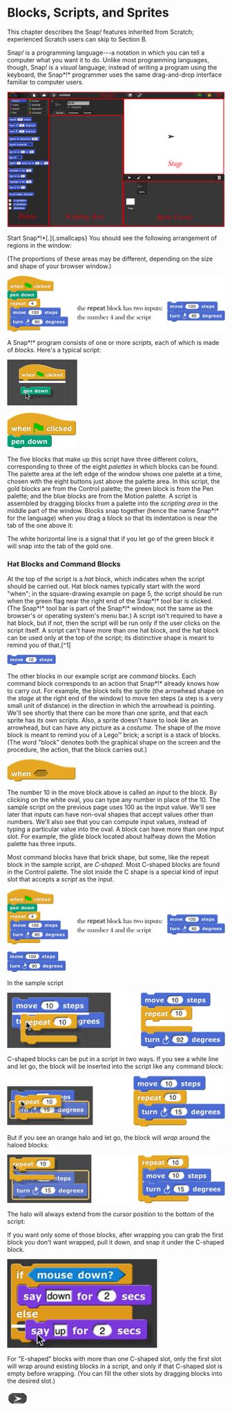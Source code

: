 # Blocks, Scripts, and Sprites

This chapter describes the Snap<em>!</em> features inherited from Scratch;
experienced Scratch users can skip to Section B.

Snap<em>!</em> is a programming language---a notation in which you can tell a
computer what you want it to do. Unlike most programming languages,
though, Snap<em>!</em> is a *visual* language; instead of writing a program
using the keyboard, the Snap*!* programmer uses the same drag-and-drop
interface familiar to computer users.

![](assets/images/image5.png)
<!--{width="415px" height="258px"} -->
Start Snap*!*[.]{.smallcaps} You should see
the following arrangement of regions in the window:

(The proportions of these areas may be different, depending on the size
and shape of your browser window.)

![](assets/images/image6.png)
<!--{width="142px" height="130px"} -->
A Snap*!* program consists of one or more
*scripts,* each of which is made of *blocks.* Here's a typical script:

![](assets/images/image7.png)
<!--{width="216px" height="141px"} -->
![](assets/images/image8.png)
<!--{width="212px" height="109px"} -->
The five blocks that make up this script
have three different colors, corresponding to three of the eight
*palettes* in which blocks can be found. The palette area at the left
edge of the window shows one palette at a time, chosen with the eight
buttons just above the palette area. In this script, the gold blocks are
from the Control palette; the green block is from the Pen palette; and
the blue blocks are from the Motion palette. A script is assembled by
dragging blocks from a palette into the *scripting area* in the middle
part of the window. Blocks snap together (hence the name Snap*!* for the
language) when you drag a block so that its indentation is near the tab
of the one above it:

The white horizontal line is a signal that if you let go of the green
block it will snap into the tab of the gold one.

### Hat Blocks and Command Blocks

At the top of the script is a *hat* block, which indicates when the
script should be carried out. Hat block names typically start with the
word "when"; in the square-drawing example on page 5, the script should
be run when the green flag near the right end of the Snap*!* tool bar is
clicked. (The Snap*!* tool bar is part of the Snap*!* window, not the
same as the browser's or operating system's menu bar.) A script isn't
required to have a hat block, but if not, then the script will be run
only if the user clicks on the script itself. A script can't have more
than one hat block, and the hat block can be used only at the top of the
script; its distinctive shape is meant to remind you of that.[^1]

![](assets/images/image9.png)
<!--{width="112px" height="24px"} -->
The other blocks in our example script are *command*
blocks. Each command block corresponds to an action that Snap*!* already
knows how to carry out. For example, the block tells the sprite (the
arrowhead shape on the *stage* at the right end of the window) to move
ten steps (a step is a very small unit of distance) in the direction in
which the arrowhead is pointing. We'll see shortly that there can be
more than one sprite, and that each sprite has its own scripts. Also, a
sprite doesn't have to look like an arrowhead, but can have any picture
as a *costume.* The shape of the move block is meant to remind you of a
Lego™ brick; a script is a stack of blocks. (The word "block" denotes
both the graphical shape on the screen and the procedure, the action,
that the block carries out.)

![](assets/images/image10.png)
<!--{width="105px" height="34px"} -->
The number 10 in the move block above is
called an *input* to the block. By clicking on the white oval, you can
type any number in place of the 10. The sample script on the previous
page uses 100 as the input value. We'll see later that inputs can have
non-oval shapes that accept values other than numbers. We'll also see
that you can compute input values, instead of typing a particular value
into the oval. A block can have more than one input slot. For example,
the glide block located about halfway down the Motion palette has three
inputs.

Most command blocks have that brick shape, but some, like the repeat
block in the sample script, are *C‑shaped.* Most C-shaped blocks are
found in the Control palette. The slot inside the C shape is a special
kind of input slot that accepts a *script* as the input.

![](assets/images/image6.png)
<!--{width="142px" height="130px"} -->


![](assets/images/image11.png)
<!--{width="135px" height="47px"} -->
In the sample script

![](assets/images/image12.png)
<!--{width="547px" height="139px"} -->
C-shaped blocks can be put in a script in
two ways. If you see a white line and let go, the block will be inserted
into the script like any command block:

![](assets/images/image16.png)
<!--{width="528px" height="123px"} -->
But if you see an orange halo and let go,
the block will *wrap* around the haloed blocks:

![](assets/images/image20.png)
<!--{width="557px" height="124px"} -->
The halo will always extend from the
cursor position to the bottom of the script:

If you want only some of those blocks, after wrapping you can grab the
first block you don't want wrapped, pull it down, and snap it under the
C-shaped block.

![](assets/images/image24.png)
<!--{width="222px" height="131px"} -->
For "E-shaped" blocks with more than one
C-shaped slot, only the first slot will wrap around existing blocks in a
script, and only if that C-shaped slot is empty before wrapping. (You
can fill the other slots by dragging blocks into the desired slot.)

 ![](assets/images/image25.png)
<!--{width="33px" height="23px"} -->
